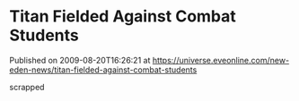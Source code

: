 # Titan Fielded Against Combat Students
Published on 2009-08-20T16:26:21 at https://universe.eveonline.com/new-eden-news/titan-fielded-against-combat-students

scrapped
